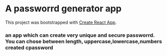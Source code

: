 # A passworrd generator app

This project was bootstrapped with [Create React App](https://github.com/facebook/create-react-app).




### an app which can create very unique and secure passworrd. You can chose between length, uppercase,lowercase,numbers created cpassword




